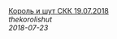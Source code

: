 <!--2018-07-23 17:26:16-->
<div class="yb">
  <a class="nodecor" href="/index.html?rok/korol_i_shut_skk_19_07_2018">
    <img class="preview" data-videoid="1nxwOb2GSWk" src="https://i2.ytimg.com/vi/1nxwOb2GSWk/hqdefault.jpg" align="middle" alt="">
  </a>
  <div class="inlbl text">
    <a class="nodecor" href="/index.html?rok/korol_i_shut_skk_19_07_2018">Король и шут СКК 19.07.2018</a><br>
    <i class="smaller2">thekorolishut</i><br>
    <i class="smaller3">2018-07-23</i>
  </div>
</div>
